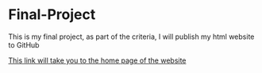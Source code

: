 # Final-Project
This is my final project, as part of the criteria, I will publish my html website to GitHub

[This link will take you to the home page of the website]([MainPage.html](https://iantan0303.github.io/WebFundamentalsProject.github.io/MainPage.html))
